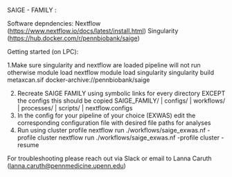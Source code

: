 SAIGE - FAMILY :

Software depndencies: 
Nextflow (https://www.nextflow.io/docs/latest/install.html)
Singularity (https://hub.docker.com/r/pennbiobank/saige)

Getting started (on LPC):


1.Make sure singularity and nextflow are loaded pipeline will not run otherwise
module load nextflow
module load singularity
singularity build metaxcan.sif docker-archive://pennbiobank/saige 


2. Recreate SAIGE FAMILY using symbolic links for every directory EXCEPT the configs this should be copied
   SAIGE_FAMILY/
       | configs/
       | workflows/
       | processes/
       | scripts/
       | nextflow.configs
3. In the config for your pipeline of your choice (EXWAS) edit the corresponding configuration file with desired file paths for analyses
4. Run using cluster profile
    nextflow run ./workflows/saige_exwas.nf -profile cluster
    nextflow run ./workflows/saige_exwas.nf -profile cluster -resume

For troubleshooting please reach out via Slack or email to Lanna Caruth (lanna.caruth@pennmedicine.upenn.edu)


